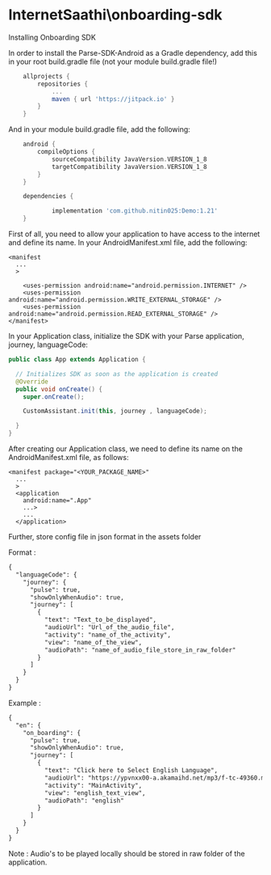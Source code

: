 # InternetSaathi\onboarding-sdk 



Installing Onboarding SDK

In order to install the Parse-SDK-Android as a Gradle dependency, add this in your root build.gradle file (not your module build.gradle file!)
```gradle
	allprojects {
		repositories {
			...
			maven { url 'https://jitpack.io' }
		}
	}
```
And in your module build.gradle file, add the following:
```gradle
	android {
	    compileOptions {
	        sourceCompatibility JavaVersion.VERSION_1_8
	        targetCompatibility JavaVersion.VERSION_1_8
	    }
	}

	dependencies {

	        implementation 'com.github.nitin025:Demo:1.21'
	}
```

First of all, you need to allow your application to have access to the internet and define its name. In your AndroidManifest.xml file, add the following:
```manifest
<manifest
  ...
  >
  
	<uses-permission android:name="android.permission.INTERNET" />
	<uses-permission android:name="android.permission.WRITE_EXTERNAL_STORAGE" />
	<uses-permission android:name="android.permission.READ_EXTERNAL_STORAGE" />
</manifest>
```

In your Application class, initialize the SDK with your Parse application, journey, languageCode:
```java
public class App extends Application {

  // Initializes SDK as soon as the application is created
  @Override
  public void onCreate() {
    super.onCreate();

    CustomAssistant.init(this, journey , languageCode);

  }
}
```
After creating our Application class, we need to define its name on the AndroidManifest.xml file, as follows:
```manifest
<manifest package="<YOUR_PACKAGE_NAME>"
  ...
  >
  <application
    android:name=".App"
    ...>
    ...
  </application>
```

Further, store config file in json format in the assets folder

Format :
```xml
{
  "languageCode": {
    "journey": {
      "pulse": true,
      "showOnlyWhenAudio": true,
      "journey": [
        {
          "text": "Text_to_be_displayed",
          "audioUrl": "Url_of_the_audio_file",
          "activity": "name_of_the_activity",
          "view": "name_of_the_view",
          "audioPath": "name_of_audio_file_store_in_raw_folder"
        }
      ]
    }
  }
}
```
Example :
```xml
{
  "en": {
    "on_boarding": {
      "pulse": true,
      "showOnlyWhenAudio": true,
      "journey": [
        {
          "text": "Click here to Select English Language",
          "audioUrl": "https://ypvnxx00-a.akamaihd.net/mp3/f-tc-49360.mp3",
          "activity": "MainActivity",
          "view": "english_text_view",
          "audioPath": "english"
        }
      ]
    }
  }
}
```
Note : Audio's to be played locally should be stored in raw folder of the application.

